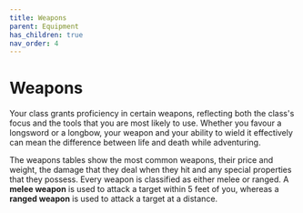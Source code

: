 ```yaml
---
title: Weapons
parent: Equipment
has_children: true
nav_order: 4
---
```


# Weapons
Your class grants proficiency in certain weapons, reflecting both the class's focus and the tools that you are most likely to use. Whether you favour a longsword or a longbow, your weapon and your ability to wield it effectively can mean the difference between life and death while adventuring.

The weapons tables show the most common weapons, their price and weight, the damage that they deal when they hit and any special properties that they possess. Every weapon is classified as either melee or ranged. A **melee weapon** is used to attack a target within 5 feet of you, whereas a **ranged weapon** is used to attack a target at a distance.
